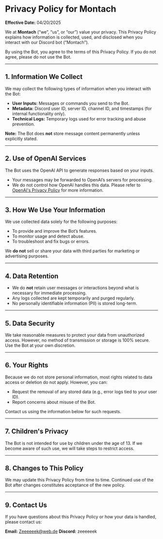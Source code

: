 # Privacy Policy for Montach

**Effective Date:** 04/20/2025

We at **Montach** (“we”, “us”, or “our”) value your privacy. This Privacy Policy explains how information is collected, used, and disclosed when you interact with our Discord bot (“Montach”).

By using the Bot, you agree to the terms of this Privacy Policy. If you do not agree, please do not use the Bot.

---

## 1. Information We Collect

We may collect the following types of information when you interact with the Bot:

- **User Inputs:** Messages or commands you send to the Bot.
- **Metadata:** Discord user ID, server ID, channel ID, and timestamps (for internal functionality only).
- **Technical Logs:** Temporary logs used for error tracking and abuse prevention.

**Note:** The Bot does **not** store message content permanently unless explicitly stated.

---

## 2. Use of OpenAI Services

The Bot uses the OpenAI API to generate responses based on your inputs.

- Your messages may be forwarded to OpenAI’s servers for processing.
- We do not control how OpenAI handles this data. Please refer to [OpenAI's Privacy Policy](https://openai.com/privacy) for more information.

---

## 3. How We Use Your Information

We use collected data solely for the following purposes:

- To provide and improve the Bot’s features.
- To monitor usage and detect abuse.
- To troubleshoot and fix bugs or errors.

We **do not** sell or share your data with third parties for marketing or advertising purposes.

---

## 4. Data Retention

- We do **not** retain user messages or interactions beyond what is necessary for immediate processing.
- Any logs collected are kept temporarily and purged regularly.
- No personally identifiable information (PII) is stored long-term.

---

## 5. Data Security

We take reasonable measures to protect your data from unauthorized access. However, no method of transmission or storage is 100% secure. Use the Bot at your own discretion.

---

## 6. Your Rights

Because we do not store personal information, most rights related to data access or deletion do not apply. However, you can:

- Request the removal of any stored data (e.g., error logs tied to your user ID).
- Report concerns about misuse of the Bot.

Contact us using the information below for such requests.

---

## 7. Children's Privacy

The Bot is not intended for use by children under the age of 13. If we become aware of such use, we will take steps to restrict access.

---

## 8. Changes to This Policy

We may update this Privacy Policy from time to time. Continued use of the Bot after changes constitutes acceptance of the new policy.

---

## 9. Contact Us

If you have questions about this Privacy Policy or how your data is handled, please contact us:

**Email:** Zeeeeeek@web.de
**Discord:** zeeeeeek
